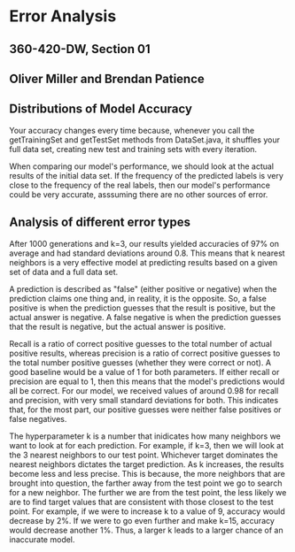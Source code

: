 # Error Analysis
## 360-420-DW, Section 01
## Oliver Miller and Brendan Patience

## Distributions of Model Accuracy
Your accuracy changes every time because, whenever you call the getTrainingSet and getTestSet methods from DataSet.java, it shuffles your full data set, creating new test and training sets with every iteration. 

When comparing our model's performance, we should look at the actual results of the initial data set. If the frequency of the predicted labels is very close to the frequency of the real labels, then our model's performance could be very accurate, asssuming there are no other sources of error.

## Analysis of different error types
After 1000 generations and k=3, our results yielded accuracies of 97% on average and had standard deviations around 0.8. This means that k nearest neighbors is a very effective model at predicting results based on a given set of data and a full data set.

A prediction is described as "false" (either positive or negative) when the prediction claims one thing and, in reality, it is the opposite. So, a false positive is when the prediction guesses that the result is positive, but the actual answer is negative. A false negative is when the prediction guesses that the result is negative, but the actual answer is positive. 

Recall is a ratio of correct positive guesses to the total number of actual positive results, whereas precision is a ratio of correct positive guesses to the total number positive guesses (whether they were correct or not). A good baseline would be a value of 1 for both parameters. If either recall or precision are equal to 1, then this means that the model's predictions would all be correct. For our model, we received values of around 0.98 for recall and precision, with very small standard deviations for both. This indicates that, for the most part, our positive guesses were neither false positives or false negatives. 

The hyperparameter k is a number that inidicates how many neighbors we want to look at for each prediction. For example, if k=3, then we will look at the 3 nearest neighbors to our test point. Whichever target dominates the nearest neighbors dictates the target prediction. As k increases, the results become less and less precise. This is because, the more neighbors that are brought into question, the farther away from the test point we go to search for a new neighbor. The further we are from the test point, the less likely we are to find target values that are consistent with those closest to the test point. For example, if we were to increase k to a value of 9, accuracy would decrease by 2%. If we were to go even further and make k=15, accuracy would decrease another 1%. Thus, a larger k leads to a larger chance of an inaccurate model.
